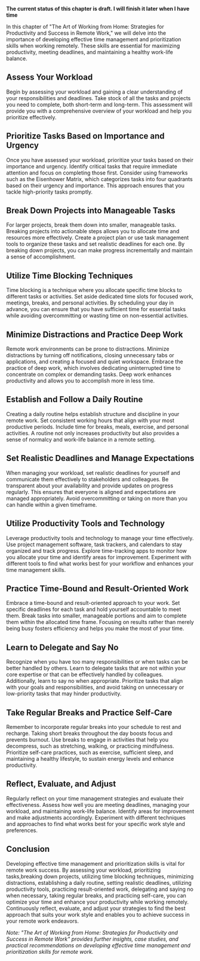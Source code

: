 **The current status of this chapter is draft. I will finish it later when I have time**

In this chapter of "The Art of Working from Home: Strategies for Productivity and Success in Remote Work," we will delve into the importance of developing effective time management and prioritization skills when working remotely. These skills are essential for maximizing productivity, meeting deadlines, and maintaining a healthy work-life balance.

Assess Your Workload
--------------------

Begin by assessing your workload and gaining a clear understanding of your responsibilities and deadlines. Take stock of all the tasks and projects you need to complete, both short-term and long-term. This assessment will provide you with a comprehensive overview of your workload and help you prioritize effectively.

Prioritize Tasks Based on Importance and Urgency
------------------------------------------------

Once you have assessed your workload, prioritize your tasks based on their importance and urgency. Identify critical tasks that require immediate attention and focus on completing those first. Consider using frameworks such as the Eisenhower Matrix, which categorizes tasks into four quadrants based on their urgency and importance. This approach ensures that you tackle high-priority tasks promptly.

Break Down Projects into Manageable Tasks
-----------------------------------------

For larger projects, break them down into smaller, manageable tasks. Breaking projects into actionable steps allows you to allocate time and resources more effectively. Create a project plan or use task management tools to organize these tasks and set realistic deadlines for each one. By breaking down projects, you can make progress incrementally and maintain a sense of accomplishment.

Utilize Time Blocking Techniques
--------------------------------

Time blocking is a technique where you allocate specific time blocks to different tasks or activities. Set aside dedicated time slots for focused work, meetings, breaks, and personal activities. By scheduling your day in advance, you can ensure that you have sufficient time for essential tasks while avoiding overcommitting or wasting time on non-essential activities.

Minimize Distractions and Practice Deep Work
--------------------------------------------

Remote work environments can be prone to distractions. Minimize distractions by turning off notifications, closing unnecessary tabs or applications, and creating a focused and quiet workspace. Embrace the practice of deep work, which involves dedicating uninterrupted time to concentrate on complex or demanding tasks. Deep work enhances productivity and allows you to accomplish more in less time.

Establish and Follow a Daily Routine
------------------------------------

Creating a daily routine helps establish structure and discipline in your remote work. Set consistent working hours that align with your most productive periods. Include time for breaks, meals, exercise, and personal activities. A routine not only increases productivity but also provides a sense of normalcy and work-life balance in a remote setting.

Set Realistic Deadlines and Manage Expectations
-----------------------------------------------

When managing your workload, set realistic deadlines for yourself and communicate them effectively to stakeholders and colleagues. Be transparent about your availability and provide updates on progress regularly. This ensures that everyone is aligned and expectations are managed appropriately. Avoid overcommitting or taking on more than you can handle within a given timeframe.

Utilize Productivity Tools and Technology
-----------------------------------------

Leverage productivity tools and technology to manage your time effectively. Use project management software, task trackers, and calendars to stay organized and track progress. Explore time-tracking apps to monitor how you allocate your time and identify areas for improvement. Experiment with different tools to find what works best for your workflow and enhances your time management skills.

Practice Time-Bound and Result-Oriented Work
--------------------------------------------

Embrace a time-bound and result-oriented approach to your work. Set specific deadlines for each task and hold yourself accountable to meet them. Break tasks into smaller, manageable portions and aim to complete them within the allocated time frame. Focusing on results rather than merely being busy fosters efficiency and helps you make the most of your time.

Learn to Delegate and Say No
----------------------------

Recognize when you have too many responsibilities or when tasks can be better handled by others. Learn to delegate tasks that are not within your core expertise or that can be effectively handled by colleagues. Additionally, learn to say no when appropriate. Prioritize tasks that align with your goals and responsibilities, and avoid taking on unnecessary or low-priority tasks that may hinder productivity.

Take Regular Breaks and Practice Self-Care
------------------------------------------

Remember to incorporate regular breaks into your schedule to rest and recharge. Taking short breaks throughout the day boosts focus and prevents burnout. Use breaks to engage in activities that help you decompress, such as stretching, walking, or practicing mindfulness. Prioritize self-care practices, such as exercise, sufficient sleep, and maintaining a healthy lifestyle, to sustain energy levels and enhance productivity.

Reflect, Evaluate, and Adjust
-----------------------------

Regularly reflect on your time management strategies and evaluate their effectiveness. Assess how well you are meeting deadlines, managing your workload, and maintaining work-life balance. Identify areas for improvement and make adjustments accordingly. Experiment with different techniques and approaches to find what works best for your specific work style and preferences.

Conclusion
----------

Developing effective time management and prioritization skills is vital for remote work success. By assessing your workload, prioritizing tasks,breaking down projects, utilizing time blocking techniques, minimizing distractions, establishing a daily routine, setting realistic deadlines, utilizing productivity tools, practicing result-oriented work, delegating and saying no when necessary, taking regular breaks, and practicing self-care, you can optimize your time and enhance your productivity while working remotely. Continuously reflect, evaluate, and adjust your strategies to find the best approach that suits your work style and enables you to achieve success in your remote work endeavors.

*Note: "The Art of Working from Home: Strategies for Productivity and Success in Remote Work" provides further insights, case studies, and practical recommendations on developing effective time management and prioritization skills for remote work.*
